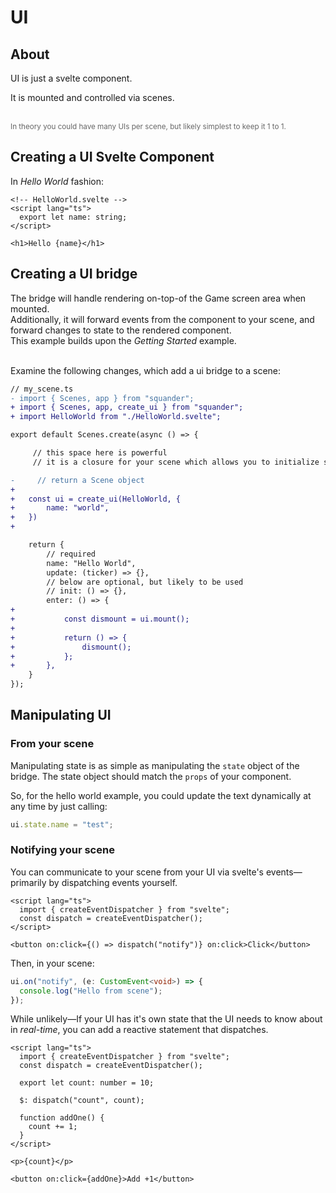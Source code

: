 # UI

## About

UI is just a svelte component. <br />

It is mounted and controlled via scenes. <br/><br/>

<small style="display: block; width: 100%; color: #666">
In theory you could have many UIs per scene, but likely simplest to keep it 1 to 1.
</small>

## Creating a UI Svelte Component

In _Hello World_ fashion:

```svelte
<!-- HelloWorld.svelte -->
<script lang="ts">
  export let name: string;
</script>

<h1>Hello {name}</h1>
```

## Creating a UI bridge

The bridge will handle rendering on-top-of the Game screen area when mounted.
<br />
Additionally, it will forward events from the component to your scene, and forward changes to state to the rendered component.
<br />
This example builds upon the _Getting Started_ example.
<br/><br/>

Examine the following changes, which add a ui bridge to a scene:

```diff
// my_scene.ts
- import { Scenes, app } from "squander";
+ import { Scenes, app, create_ui } from "squander";
+ import HelloWorld from "./HelloWorld.svelte";

export default Scenes.create(async () => {

     // this space here is powerful
     // it is a closure for your scene which allows you to initialize systems, load assets, and more.

-     // return a Scene object
+
+   const ui = create_ui(HelloWorld, {
+       name: "world",
+   })
+

    return {
        // required
        name: "Hello World",
        update: (ticker) => {},
        // below are optional, but likely to be used
        // init: () => {},
        enter: () => {
+
+           const dismount = ui.mount();
+
+           return () => {
+               dismount();
+           };
+       },
    }
});
```

## Manipulating UI

### From your scene

Manipulating state is as simple as manipulating the `state` object of the bridge.
The state object should match the `props` of your component.

So, for the hello world example, you could update the text dynamically at any time by just calling:

```ts
ui.state.name = "test";
```

### Notifying your scene

You can communicate to your scene from your UI via svelte's events—primarily by dispatching events yourself.

```svelte
<script lang="ts">
  import { createEventDispatcher } from "svelte";
  const dispatch = createEventDispatcher();
</script>

<button on:click={() => dispatch("notify")} on:click>Click</button>
```

Then, in your scene:

```ts
ui.on("notify", (e: CustomEvent<void>) => {
  console.log("Hello from scene");
});
```

While unlikely—If your UI has it's own state that the UI needs to know about in _real-time_, you can add a reactive statement that dispatches.

```svelte
<script lang="ts">
  import { createEventDispatcher } from "svelte";
  const dispatch = createEventDispatcher();

  export let count: number = 10;

  $: dispatch("count", count);

  function addOne() {
    count += 1;
  }
</script>

<p>{count}</p>

<button on:click={addOne}>Add +1</button>
```
